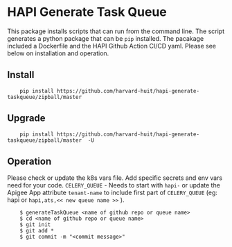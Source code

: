 HAPI Generate Task Queue
====================

This package installs scripts that can run from the command line. The script generates a python package that can be `pip` installed. The pacakage included a Dockerfile and the HAPI Github Action CI/CD yaml. Please see below on installation and operation.

## Install

        pip install https://github.com/harvard-huit/hapi-generate-taskqueue/zipball/master

## Upgrade

        pip install https://github.com/harvard-huit/hapi-generate-taskqueue/zipball/master  -U


## Operation

Please check or update the k8s vars file. Add specific secrets and env vars need for your code. 
`CELERY_QUEUE` - Needs to start with `hapi-` or update the Apigee App attribute `tenant-name` to include first part of  `CELERY_QUEUE` (eg: hapi or `hapi,ats,<< new queue name >>` ).


        $ generateTaskQueue <name of github repo or queue name> 
        $ cd <name of github repo or queue name>
        $ git init
        $ git add *
        $ git commit -m "<commit message>"
        